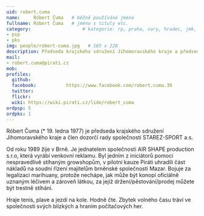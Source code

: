 ```yaml
---
uid: robert.cuma
name:     Róbert Čuma  	# běžně používáné jméno
fullname: Róbert Čuma  	# jméno s tituly etc.
category:                 	# kategorie: rp, praha, vary, hradec, jmk, senat
- psp
- pks
img: people/robert-cuma.jpg   # 165 x 220
description: Předseda krajského sdružení Jihomoravského kraje a předseda dozorčí rady společnosti STAREZ-SPORT a.s.          	# kratký popis, max 160 znaků
mail:
- robert.cuma@pirati.cz
mob:			  
profiles:
  github:                 
  facebook: 		  https://www.facebook.com/robert.cuma.39
  twitter: 		  
  flickr:    
  wiki: https://wiki.pirati.cz/lide/robert_cuma
ordpsp: 5 	
ordpks: 1	  
---
```


Róbert Čuma (* 19. ledna 1977) je předseda krajského sdružení Jihomoravského kraje a člen dozorčí rady společnosti STAREZ-SPORT a.s.

Od roku 1989 žije v Brně. Je jednatelem společnosti AIR SHAPE production s.r.o, která vyrábí venkovní reklamu. Byl jedním z iniciátorů pomoci nespravedlivě stíhaným growshopům, v pilotní kauze Piráti uhradili část nákladů na soudní řízení majitelům brněnské společnosti Mazar. Bojuje za legalizaci marihuany, protože nechápe, jak může být konopí oficiálně uznaným léčivem a zároveň látkou, za jejíž držení/pěstování/prodej můžete být trestně stíháni.

Hraje tenis, plave a jezdí na kole. Hodně čte. Zbytek volného času tráví ve společnosti svých blízkých a hraním počítačových her.
